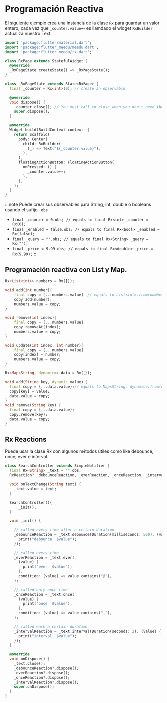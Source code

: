 # Programación Reactiva

El siguiente ejemplo crea una instancia de la clase `Rx` para guardar un valor entero, cada vez que `_counter.value++` es llamdado
el widget `RxBuilder` actualiza nuestro Text.

```dart
import 'package:flutter/material.dart';
import 'package:flutter_meedu/meedu.dart';
import 'package:flutter_meedu/rx.dart';

class RxPage extends StatefulWidget {
  @override
  _RxPageState createState() => _RxPageState();
}

class _RxPageState extends State<RxPage> {
  final _counter = Rx<int>(0); // create an observable

  @override
  void dispose() {
    _counter.close(); // You must call to close when you don't need the observable any more
    super.dispose();
  }

  @override
  Widget build(BuildContext context) {
    return Scaffold(
      body: Center(
        child: RxBuilder(
          (_) => Text("${_counter.value}"),
        ),
      ),
      floatingActionButton: FloatingActionButton(
        onPressed: () {
          _counter.value++;
        },
      ),
    );
  }
}
```

:::note
Puede crear sus observables para String, int, double o booleans usando el sufijo `.obs`

- `final _counter = 0.obs; // equals to final Rx<int> _counter = Rx(0);`
- `final _enabled = false.obs; // equals to final Rx<bool> _enabled = Rx(false);`
- `final _query = "".obs; // equals to final Rx<String> _query = Rx("");`
- `final _price = 9.99.obs; // equals to final Rx<double> _price = Rx(9.99);`
  :::

## Programación reactiva con List y Map.

```dart
Rx<List<int>> numbers = Rx([]);

void add(int number){
    final copy = [...numbers.value]; // equals to List<int>.from(numbers.value);
    copy.add(number);
    numbers.value = copy;
}

void remove(int index){
    final copy = [...numbers.value];
    copy.removeAt(index);
    numbers.value = copy;
}

void update(int index, int number){
    final copy = [...numbers.value];
    copy[index] = number;
    numbers.value = copy;
}
```

```dart
Rx<Map<String, dynamic>> data = Rx({});

void add(String key, dynamic value) {
  final copy = {...data.value};// equals to Map<String, dynamic>.from(data.value);
  copy[key] = value;
  data.value = copy;
}
void remove(String key) {
  final copy = {...data.value};
  copy.remove(key);
  data.value = copy;
}
```

## Rx Reactions
Puede usar la clase Rx  con algunos métodos utiles como like debounce, once, ever e interval.

```dart
class SearchController extends SimpleNotifier {
  final Rx<String> _text = "".obs;
  RxReaction? _debounceReaction, _everReaction, _onceReaction, _intervalReaction;

  void onTextChange(String text) {
    _text.value = text;
  }

  SearchController(){
      _init();
  }

  void _init() {

    // called every time after a certain duration
    _debounceReaction = _text.debounce(Duration(milliseconds: 500), (value) {
      print("debounce  $value");
    });

    // called every time
    _everReaction = _text.ever(
      (value) {
        print("ever  $value");
      },
      condition: (value) => value.contains("@"),
    );

    // called only once time
    _onceReaction = _text.once(
      (value) {
        print("once  $value");
      },
      condition: (value) => value.contains("-"),
    );

    // called each a certain duration
    _intervalReaction = _text.interval(Duration(seconds: 2), (value) {
      print("interval  $value");
    });
  }

  @override
  void onDispose() {
    _text.close();
    _debounceReaction?.dispose();
    _everReaction?.dispose();
    _onceReaction?.dispose();
    _intervalReaction?.dispose();
    super.onDispose();
  }
}
```
